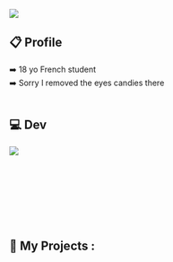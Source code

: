 
![](https://komarev.com/ghpvc/?username=UrbsKali&color=blue&style=for-the-badge)
## 📋 Profile
➡️ 18 yo French student <br>
➡️ Sorry I removed the eyes candies there
<br><br>
## 💻 Dev

<a href="https://github.com/anuraghazra/github-readme-stats"> <img align="left" src="https://github-readme-stats.vercel.app/api/top-langs/?username=urbskali&hide=html,css&count_private=true&layout=compact"/></a>
<br><br><br><br><br><br><br><br>
## 📂 My Projects :
